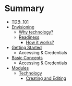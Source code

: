 # Summary

* [TDB: 101](README.md)
* [Envisioning](envisioning/envisioning.md)
   * [Why technology?](envisioning/why_tech.md)
   * [Readiness](readiness/readiness.md)
       * [How it works?](readiness/how_it_works.md)
* [Getting Started](getting_started/getting_started.md)
   * Accessing & Credentials
* [Basic Concepts](getting_started/basic_concepts.md)
   * Accessing & Credentials
* [Modules](modules.md)
   * [Technology](modules/technology.md)
       * [Creating and Editing](modules/creating_and_editing.md)

